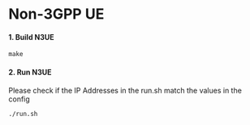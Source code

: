 # Non-3GPP UE
#### 1. Build N3UE
`make`
#### 2. Run N3UE
Please check if the IP Addresses in the run.sh match the values in the config

`./run.sh`